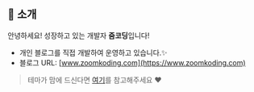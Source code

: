 ## 👋 소개
안녕하세요! 성장하고 있는 개발자 **줌코딩**입니다!  

* 개인 블로그를 직접 개발하여 운영하고 있습니다.✨ 
* 블로그 URL: [www.zoomkoding.com](https://www.zoomkoding.com)

> 테마가 맘에 드신다면 [여기](https://github.com/zoomkoding/gatsby-starter-zoomkoding)를 참고해주세요 ❤️


<!--
**zoomKoding/zoomKoding** is a ✨ _special_ ✨ repository because its `README.md` (this file) appears on your GitHub profile.

Here are some ideas to get you started:

- 🔭 I’m currently working on ...
- 🌱 I’m currently learning ...
- 👯 I’m looking to collaborate on ...
- 🤔 I’m looking for help with ...
- 💬 Ask me about ...
- 📫 How to reach me: ...
- 😄 Pronouns: ...
- ⚡ Fun fact: ...
-->
